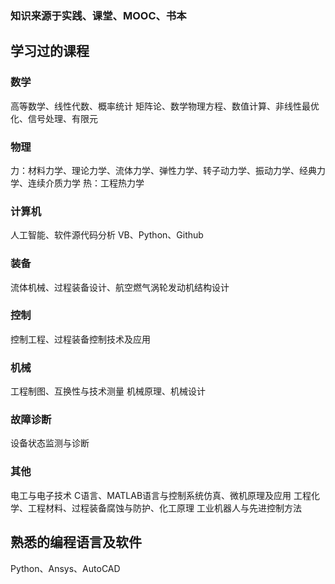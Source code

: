 ### 知识来源于实践、课堂、MOOC、书本

## 学习过的课程

### 数学
高等数学、线性代数、概率统计
矩阵论、数学物理方程、数值计算、非线性最优化、信号处理、有限元

### 物理
力：材料力学、理论力学、流体力学、弹性力学、转子动力学、振动力学、经典力学、连续介质力学
热：工程热力学

### 计算机
人工智能、软件源代码分析
VB、Python、Github

### 装备
流体机械、过程装备设计、航空燃气涡轮发动机结构设计

### 控制
控制工程、过程装备控制技术及应用

### 机械
工程制图、互换性与技术测量
机械原理、机械设计

### 故障诊断
设备状态监测与诊断

### 其他
电工与电子技术
C语言、MATLAB语言与控制系统仿真、微机原理及应用
工程化学、工程材料、过程装备腐蚀与防护、化工原理
工业机器人与先进控制方法

## 熟悉的编程语言及软件
Python、Ansys、AutoCAD
